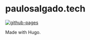 # paulosalgado.tech

[![github-pages](https://github.com/paulosalgado/paulosalgado.tech/actions/workflows/gh-pages.yml/badge.svg)](https://github.com/paulosalgado/paulosalgado.tech/actions/workflows/gh-pages.yml)

Made with Hugo.
